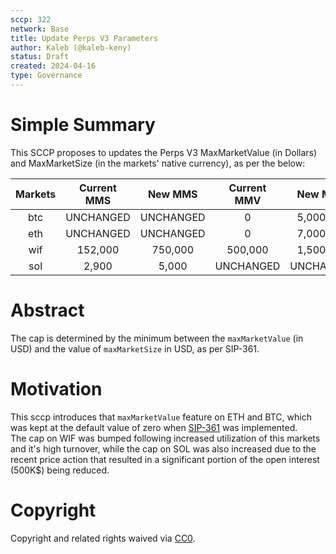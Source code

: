 ```yaml
---
sccp: 322
network: Base
title: Update Perps V3 Parameters
author: Kaleb (@kaleb-keny)
status: Draft
created: 2024-04-16
type: Governance
---
```


# Simple Summary

This SCCP proposes to updates the Perps V3 MaxMarketValue (in Dollars) and MaxMarketSize (in the markets' native currency), as per the below: 

| **Markets** | **Current MMS** | **New MMS** | **Current MMV** | **New MMV** |
|:-----------:|:---------------:|:-----------:|:---------------:|:-----------:|
|     btc     |    UNCHANGED    |  UNCHANGED  |        0        |  5,000,000  |
|     eth     |    UNCHANGED    |  UNCHANGED  |        0        |  7,000,000  |
|     wif     |     152,000     |   750,000   |     500,000     |  1,500,000  |
|     sol     |      2,900      |    5,000    |    UNCHANGED    |  UNCHANGED  |

# Abstract

The cap is determined by the minimum between the `maxMarketValue` (in USD) and the value of `maxMarketSize` in USD, as per SIP-361. 

# Motivation

This sccp introduces that `maxMarketValue` feature on ETH and BTC, which was kept at the default value of zero when [SIP-361](https://sips.synthetix.io/sips/sip-361/) was implemented.  
The cap on WIF was bumped following increased utilization of this markets and it's high turnover, while the cap on SOL was also increased due to the recent price action that resulted in a significant portion of the open interest (500K$) being reduced.


# Copyright

Copyright and related rights waived via [CC0](https://creativecommons.org/publicdomain/zero/1.0/).


